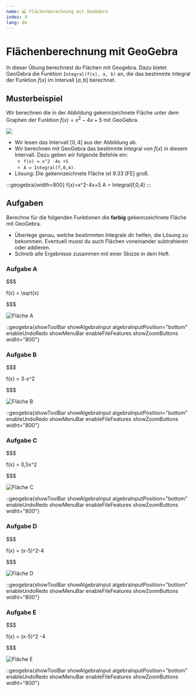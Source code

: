 ```yaml
---
name: 💻 Flächenberechnung mit GeoGebra
index: 9
lang: de
---
```


# Flächenberechnung mit GeoGebra

In dieser Übung berechnest du Flächen mit Geogebra. Dazu bietet GeoGebra die Funktion `Integral(f(x), a, b)` an, die das bestimmte Integral der Funktion $f(x)$ im Intervall $[a, b]$ berechnet.

## Musterbeispiel

Wir berechnen die in der Abbildung gekennzeichnete Fläche unter dem Graphen der Funktion $f(x) = x^2 -4x +5$ mit GeoGebra.

![](/assets/oberstufe/analysis/integralrechnung/Flaeche0.png)

- Wir lesen das Intervall $[0,4]$ aus der Abbildung ab.
- Wir berechnen mit GeoGebra das bestimmte Integral von $f(x)$ in diesem Intervall. Dazu geben wir folgende Befehle ein:
    - `f(x) = x^2 -4x +5`
    - `A = Integral(f,0,4)`.
- Lösung: Die gekennzeichnete Fläche ist 9.33 [FE] groß.

:::geogebra{width=800}
f(x)=x^2-4x+5
A = Integral(f,0,4)
:::

## Aufgaben

Berechne für die folgenden Funktionen die **farbig** gekennzeichnete Fläche mit GeoGebra.

- Überlege genau, welche bestimmten Integrale dir helfen, die Lösung zu bekommen. Eventuell musst du auch Flächen voneinander subtrahieren oder addieren.
- Schreib alle Ergebnisse zusammen mit einer Skizze in dein Heft.

### Aufgabe A

$$$

f(x) = \sqrt(x)

$$$

![Fläche A](/assets/oberstufe/analysis/integralrechnung/FlaecheA.png)

::geogebra{showToolBar showAlgebraInput algebraInputPosition="bottom" enableUndoRedo showMenuBar enableFileFeatures showZoomButtons widht="800"}

### Aufgabe B

$$$

f(x) = 3-x^2

$$$

![Fläche B](/assets/oberstufe/analysis/integralrechnung/FlaecheB.png)

::geogebra{showToolBar showAlgebraInput algebraInputPosition="bottom" enableUndoRedo showMenuBar enableFileFeatures showZoomButtons widht="800"}

### Aufgabe C

$$$

f(x) = 0,5x^2

$$$

![Fläche C](/assets/oberstufe/analysis/integralrechnung/FlaecheC.png)

::geogebra{showToolBar showAlgebraInput algebraInputPosition="bottom" enableUndoRedo showMenuBar enableFileFeatures showZoomButtons widht="800"}

### Aufgabe D

$$$

f(x) = (x-5)^2-4

$$$

![Fläche D](/assets/oberstufe/analysis/integralrechnung/FlaecheD.png)

::geogebra{showToolBar showAlgebraInput algebraInputPosition="bottom" enableUndoRedo showMenuBar enableFileFeatures showZoomButtons widht="800"}

### Aufgabe E

$$$

f(x) = (x-5)^2 -4

$$$

![Fläche E](/assets/oberstufe/analysis/integralrechnung/FlaecheE.png)

::geogebra{showToolBar showAlgebraInput algebraInputPosition="bottom" enableUndoRedo showMenuBar enableFileFeatures showZoomButtons widht="800"}